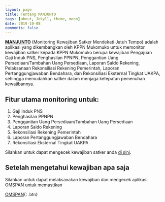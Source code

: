 ```yaml
---
layout: page
title: Tentang MANJUNTO
tags: [about, Jekyll, theme, moon]
date: 2019-10-08
comments: false
---
```

    
<a href="https://kppnmuko.github.io/"><b>MANJUNTO</b></a> (Monitoring Kewajiban Satker Mendekati Jatuh Tempo) adalah aplikasi yang dikembangkan oleh KPPN Mukomuko untuk memonitor kewajiban satker kepada KPPN Mukomuko berupa kewajiban Pengajuan Gaji Induk PNS, Penghasilan PPNPN, Penggantian Uang Persediaan/Tambahan Uang Persediaan, Laporan Saldo Rekening, Pelaksanaan Rekonsiliasi Rekening Pemerintah, Laporan Pertanggungjawaban Bendahara, dan Rekonsiliasi Eksternal Tingkat UAKPA, sehingga memudahkan satker dalam menjaga ketepatan pemenuhan kewajibannya.

## Fitur utama monitoring untuk:
1. Gaji Induk PNS
2. Penghasilan PPNPN
3. Penggantian Uang Persediaan/Tambahan Uang Persediaan
3. Laporan Saldo Rekening
4. Rekonsiliasi Rekening Pemerintah
5. Laporan Pertanggungjawaban Bendahara
6. Rekonsiliasi Eksternal Tingkat UAKPA

Silahkan untuk dapat mengecek kewajiban satker anda [di sini](https://kppnmuko.github.io/manjunto).

## Setelah mengetahui kewajiban apa saja

Silahkan untuk dapat melaksanakan kewajiban dan mengecek aplikasi OMSPAN untuk memastikan

[OMSPAN](https://spanint.kemenkeu.go.id){: .btn}
